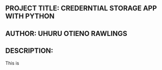 ## PROJECT TITLE: CREDERNTIAL STORAGE APP WITH PYTHON
## AUTHOR: UHURU OTIENO RAWLINGS
## DESCRIPTION:
This is